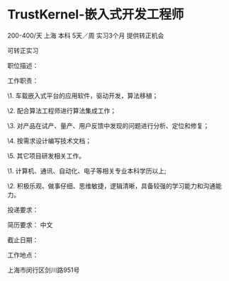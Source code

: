 # TrustKernel-嵌入式开发工程师

200-400/天 上海 本科 5天／周 实习3个月 提供转正机会

可转正实习

职位描述：

工作职责：

\1. 车载嵌入式平台的应用软件，驱动开发，算法移植；

\2. 配合算法工程师进行算法集成工作；

\3. 对产品在试产、量产、用户反馈中发现的问题进行分析、定位和修复；

\4. 按需求设计编写技术文档；

\5. 其它项目研发相关工作。

\1. 计算机、通讯、自动化、电子等相关专业本科学历以上;

\2. 积极乐观、做事仔细、思维敏捷，逻辑清晰，具备较强的学习能力和沟通能力。

投递要求：

简历要求： 中文

截止日期：

工作地点：

上海市闵行区剑川路951号